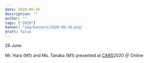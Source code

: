 ```yaml
---
date: 2020-06-26
description: ""
auther: ""
tags: ["2020"]
banner: "img/banners/2020-06-26.png"
draft: false
---
```

26 June

Mr. Hara (M1) and Ms. Tanaka (M1) presented at [CARS](https://www.cars-int.org/)2020 ＠ Online
<!--more-->